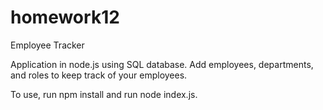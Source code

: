 # homework12

Employee Tracker 

Application in node.js using SQL database. Add employees, departments, and roles
to keep track of your employees.

To use, run npm install and run node index.js.

